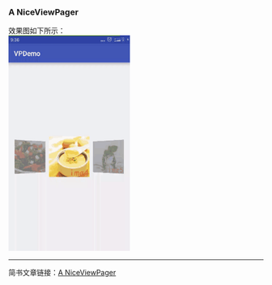 ### A NiceViewPager
效果图如下所示：  
![NiceViewPager][NiceViewPager]

***
简书文章链接：[A NiceViewPager][passage]

[NiceViewPager]: https://github.com/Blankj/NiceViewPager/blob/master/img/NiceViewPager.gif
[passage]: http://www.jianshu.com/p/5addf31dc6a1